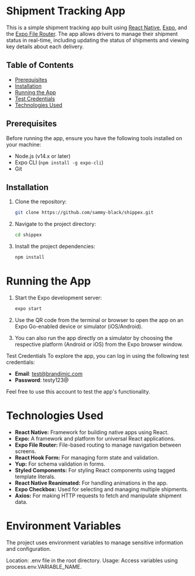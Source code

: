 # Shipment Tracking App

This is a simple shipment tracking app built using [React Native](https://reactnative.dev/), [Expo](https://expo.dev/), and the [Expo File Router](https://expo.github.io/router/). The app allows drivers to manage their shipment status in real-time, including updating the status of shipments and viewing key details about each delivery.

## Table of Contents

- [Prerequisites](#prerequisites)
- [Installation](#installation)
- [Running the App](#running-the-app)
- [Test Credentials](#test-credentials)
- [Technologies Used](#technologies-used)

## Prerequisites

Before running the app, ensure you have the following tools installed on your machine:

- Node.js (v14.x or later)
- Expo CLI (`npm install -g expo-cli`)
- Git

## Installation

1. Clone the repository:

   ```bash
   git clone https://github.com/sammy-black/shippex.git

   ```

2. Navigate to the project directory:

   ```bash
   cd shippex

   ```

3. Install the project dependencies:

   ```bash
   npm install
   ```

# Running the App

1. Start the Expo development server:

   ```bash
   expo start

   ```

2. Use the QR code from the terminal or browser to open the app on an Expo Go-enabled device or simulator (iOS/Android).

3. You can also run the app directly on a simulator by choosing the respective platform (Android or iOS) from the Expo browser window.

Test Credentials
To explore the app, you can log in using the following test credentials:

- **Email**: test@brandimic.com
- **Password**: testy123@

Feel free to use this account to test the app's functionality.

# Technologies Used

- **React Native:** Framework for building native apps using React.
- **Expo:** A framework and platform for universal React applications.
- **Expo File Router:** File-based routing to manage navigation between screens.
- **React Hook Form:** For managing form state and validation.
- **Yup:** For schema validation in forms.
- **Styled Components:** For styling React components using tagged template literals.
- **React Native Reanimated:** For handling animations in the app.
- **Expo Checkbox:** Used for selecting and managing multiple shipments.
- **Axios:** For making HTTP requests to fetch and manipulate shipment data.

# Environment Variables
The project uses environment variables to manage sensitive information and configuration.

Location: .env file in the root directory.
Usage: Access variables using process.env.VARIABLE_NAME.
